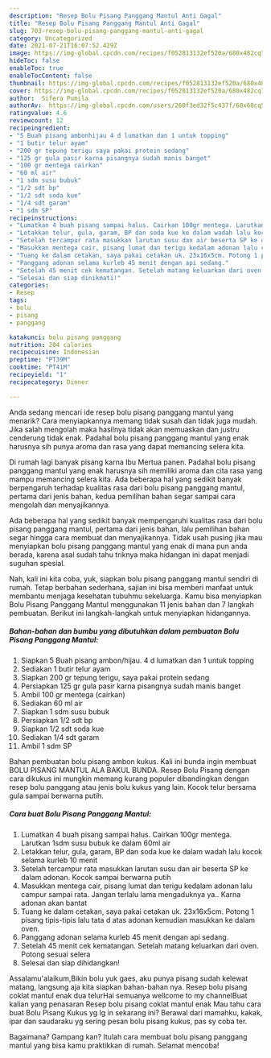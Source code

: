 ```yaml
---
description: "Resep Bolu Pisang Panggang Mantul Anti Gagal"
title: "Resep Bolu Pisang Panggang Mantul Anti Gagal"
slug: 703-resep-bolu-pisang-panggang-mantul-anti-gagal
category: Uncategorized
date: 2021-07-21T16:07:52.429Z
image: https://img-global.cpcdn.com/recipes/f052813132ef520a/680x482cq70/bolu-pisang-panggang-mantul-foto-resep-utama.jpg
hideToc: false
enableToc: true
enableTocContent: false
thumbnail: https://img-global.cpcdn.com/recipes/f052813132ef520a/680x482cq70/bolu-pisang-panggang-mantul-foto-resep-utama.jpg
cover: https://img-global.cpcdn.com/recipes/f052813132ef520a/680x482cq70/bolu-pisang-panggang-mantul-foto-resep-utama.jpg
author:  Sifera Pumila
authorAv:  https://img-global.cpcdn.com/users/260f3ed32f5c437f/60x60cq50/avatar.jpg
ratingvalue: 4.6
reviewcount: 12
recipeingredient:
- "5 Buah pisang ambonhijau 4 d lumatkan dan 1 untuk topping"
- "1 butir telur ayam"
- "200 gr tepung terigu saya pakai protein sedang"
- "125 gr gula pasir karna pisangnya sudah manis banget"
- "100 gr mentega cairkan"
- "60 ml air"
- "1 sdm susu bubuk"
- "1/2 sdt bp"
- "1/2 sdt soda kue"
- "1/4 sdt garam"
- "1 sdm SP"
recipeinstructions:
- "Lumatkan 4 buah pisang sampai halus. Cairkan 100gr mentega. Larutkan 1sdm susu bubuk ke dalam 60ml air"
- "Letakkan telur, gula, garam, BP dan soda kue ke dalam wadah lalu kocok selama kurleb 10 menit"
- "Setelah tercampur rata masukkan larutan susu dan air beserta SP ke dalam adonan. Kocok sampai berwarna putih"
- "Masukkan mentega cair, pisang lumat dan terigu kedalam adonan lalu campur sampai rata. Jangan terlalu lama mengaduknya ya.. Karna adonan akan bantat"
- "Tuang ke dalam cetakan, saya pakai cetakan uk. 23x16x5cm. Potong 1 pisang tipis-tipis lalu tata d atas adonan kemudian masukkan ke dalam oven."
- "Panggang adonan selama kurleb 45 menit dengan api sedang."
- "Setelah 45 menit cek kematangan. Setelah matang keluarkan dari oven. Potong sesuai selera"
- "Selesai dan siap dinikmati!"
categories:
- Resep
tags:
- bolu
- pisang
- panggang

katakunci: bolu pisang panggang 
nutrition: 204 calories
recipecuisine: Indonesian
preptime: "PT39M"
cooktime: "PT41M"
recipeyield: "1"
recipecategory: Dinner

---
```



Anda sedang mencari ide resep bolu pisang panggang mantul yang menarik? Cara menyiapkannya memang tidak susah dan tidak juga mudah. Jika salah mengolah maka hasilnya tidak akan memuaskan dan justru cenderung tidak enak. Padahal bolu pisang panggang mantul yang enak harusnya sih punya aroma dan rasa yang dapat memancing selera kita.


Di rumah lagi banyak pisang karna Ibu Mertua panen. Padahal bolu pisang panggang mantul yang enak harusnya sih memiliki aroma dan cita rasa yang mampu memancing selera kita. Ada beberapa hal yang sedikit banyak berpengaruh terhadap kualitas rasa dari bolu pisang panggang mantul, pertama dari jenis bahan, kedua pemilihan bahan segar sampai cara mengolah dan menyajikannya.

Ada beberapa hal yang sedikit banyak mempengaruhi kualitas rasa dari bolu pisang panggang mantul, pertama dari jenis bahan, lalu pemilihan bahan segar hingga cara membuat dan menyajikannya. Tidak usah pusing jika mau menyiapkan bolu pisang panggang mantul yang enak di mana pun anda berada, karena asal sudah tahu triknya maka hidangan ini dapat menjadi suguhan spesial.


Nah, kali ini kita coba, yuk, siapkan bolu pisang panggang mantul sendiri di rumah. Tetap berbahan sederhana, sajian ini bisa memberi manfaat untuk membantu menjaga kesehatan tubuhmu sekeluarga. Kamu bisa menyiapkan Bolu Pisang Panggang Mantul menggunakan 11 jenis bahan dan 7 langkah pembuatan. Berikut ini langkah-langkah untuk menyiapkan hidangannya.

<!--inarticleads1-->

##### Bahan-bahan dan bumbu yang dibutuhkan dalam pembuatan Bolu Pisang Panggang Mantul:

1. Siapkan 5 Buah pisang ambon/hijau. 4 d lumatkan dan 1 untuk topping
1. Sediakan 1 butir telur ayam
1. Siapkan 200 gr tepung terigu, saya pakai protein sedang
1. Persiapkan 125 gr gula pasir karna pisangnya sudah manis banget
1. Ambil 100 gr mentega (cairkan)
1. Sediakan 60 ml air
1. Siapkan 1 sdm susu bubuk
1. Persiapkan 1/2 sdt bp
1. Siapkan 1/2 sdt soda kue
1. Sediakan 1/4 sdt garam
1. Ambil 1 sdm SP


Bahan pembuatan bolu pisang ambon kukus. Kali ini bunda ingin membuat BOLU PISANG MANTUL ALA BAKUL BUNDA. Resep Bolu Pisang dengan cara dikukus ini mungkin memang kurang populer dibandingkan dengan resep bolu panggang atau jenis bolu kukus yang lain. Kocok telur bersama gula sampai berwarna putih. 

<!--inarticleads2-->

##### Cara buat Bolu Pisang Panggang Mantul:

1. Lumatkan 4 buah pisang sampai halus. Cairkan 100gr mentega. Larutkan 1sdm susu bubuk ke dalam 60ml air
1. Letakkan telur, gula, garam, BP dan soda kue ke dalam wadah lalu kocok selama kurleb 10 menit
1. Setelah tercampur rata masukkan larutan susu dan air beserta SP ke dalam adonan. Kocok sampai berwarna putih
1. Masukkan mentega cair, pisang lumat dan terigu kedalam adonan lalu campur sampai rata. Jangan terlalu lama mengaduknya ya.. Karna adonan akan bantat
1. Tuang ke dalam cetakan, saya pakai cetakan uk. 23x16x5cm. Potong 1 pisang tipis-tipis lalu tata d atas adonan kemudian masukkan ke dalam oven.
1. Panggang adonan selama kurleb 45 menit dengan api sedang.
1. Setelah 45 menit cek kematangan. Setelah matang keluarkan dari oven. Potong sesuai selera
1. Selesai dan siap dihidangkan!

Assalamu&#39;alaikum,Bikin bolu yuk gaes, aku punya pisang sudah kelewat matang, langsung aja kita siapkan bahan-bahan nya. Resep bolu pisang coklat mantul enak dua telurHai semuanya wellcome to my channelBuat kalian yang penasaran Resep bolu pisang coklat mantul enak Mau tahu cara buat Bolu Pisang Kukus yg lg in sekarang ini? Berawal dari mamahku, kakak, ipar dan saudaraku yg sering pesan bolu pisang kukus, pas sy coba ter. 

Bagaimana? Gampang kan? Itulah cara membuat bolu pisang panggang mantul yang bisa kamu praktikkan di rumah. Selamat mencoba!
